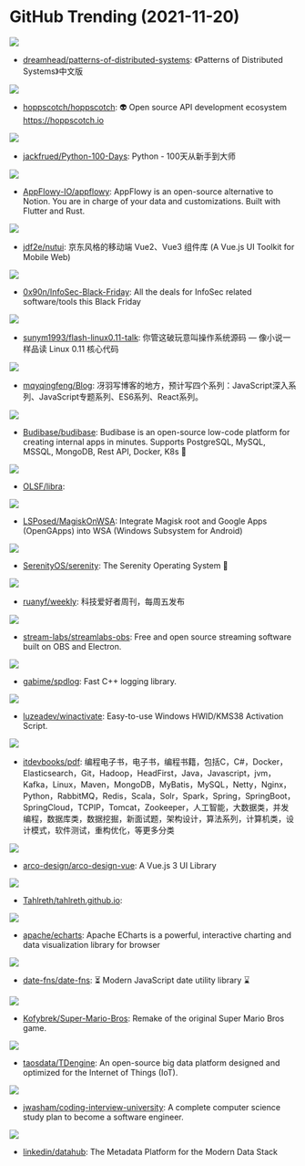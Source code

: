 # GitHub Trending (2021-11-20)

![](https://img.shields.io/badge/none-New%2090-green?style=flat-square&logo=appveyor)
- [dreamhead/patterns-of-distributed-systems](https://github.com/dreamhead/patterns-of-distributed-systems): 《Patterns of Distributed Systems》中文版

![](https://img.shields.io/badge/Vue-New%2049-green?style=flat-square&logo=appveyor)
- [hoppscotch/hoppscotch](https://github.com/hoppscotch/hoppscotch): 👽 Open source API development ecosystem https://hoppscotch.io

![](https://img.shields.io/badge/Python-New%20124-green?style=flat-square&logo=appveyor)
- [jackfrued/Python-100-Days](https://github.com/jackfrued/Python-100-Days): Python - 100天从新手到大师

![](https://img.shields.io/badge/Rust-New%20904-green?style=flat-square&logo=appveyor)
- [AppFlowy-IO/appflowy](https://github.com/AppFlowy-IO/appflowy): AppFlowy is an open-source alternative to Notion. You are in charge of your data and customizations. Built with Flutter and Rust.

![](https://img.shields.io/badge/Vue-New%201-green?style=flat-square&logo=appveyor)
- [jdf2e/nutui](https://github.com/jdf2e/nutui): 京东风格的移动端 Vue2、Vue3 组件库 (A Vue.js UI Toolkit for Mobile Web)

![](https://img.shields.io/badge/none-New%2027-green?style=flat-square&logo=appveyor)
- [0x90n/InfoSec-Black-Friday](https://github.com/0x90n/InfoSec-Black-Friday): All the deals for InfoSec related software/tools this Black Friday

![](https://img.shields.io/badge/HTML-New%20110-green?style=flat-square&logo=appveyor)
- [sunym1993/flash-linux0.11-talk](https://github.com/sunym1993/flash-linux0.11-talk): 你管这破玩意叫操作系统源码 — 像小说一样品读 Linux 0.11 核心代码

![](https://img.shields.io/badge/none-New%2016-green?style=flat-square&logo=appveyor)
- [mqyqingfeng/Blog](https://github.com/mqyqingfeng/Blog): 冴羽写博客的地方，预计写四个系列：JavaScript深入系列、JavaScript专题系列、ES6系列、React系列。

![](https://img.shields.io/badge/JavaScript-New%20313-green?style=flat-square&logo=appveyor)
- [Budibase/budibase](https://github.com/Budibase/budibase): Budibase is an open-source low-code platform for creating internal apps in minutes. Supports PostgreSQL, MySQL, MSSQL, MongoDB, Rest API, Docker, K8s 🚀

![](https://img.shields.io/badge/Rust-New%2026-green?style=flat-square&logo=appveyor)
- [OLSF/libra](https://github.com/OLSF/libra): 

![](https://img.shields.io/badge/none-New%2042-green?style=flat-square&logo=appveyor)
- [LSPosed/MagiskOnWSA](https://github.com/LSPosed/MagiskOnWSA): Integrate Magisk root and Google Apps (OpenGApps) into WSA (Windows Subsystem for Android)

![](https://img.shields.io/badge/C%2B%2B-New%2068-green?style=flat-square&logo=appveyor)
- [SerenityOS/serenity](https://github.com/SerenityOS/serenity): The Serenity Operating System 🐞

![](https://img.shields.io/badge/none-New%2012-green?style=flat-square&logo=appveyor)
- [ruanyf/weekly](https://github.com/ruanyf/weekly): 科技爱好者周刊，每周五发布

![](https://img.shields.io/badge/TypeScript-New%2019-green?style=flat-square&logo=appveyor)
- [stream-labs/streamlabs-obs](https://github.com/stream-labs/streamlabs-obs): Free and open source streaming software built on OBS and Electron.

![](https://img.shields.io/badge/C%2B%2B-New%2015-green?style=flat-square&logo=appveyor)
- [gabime/spdlog](https://github.com/gabime/spdlog): Fast C++ logging library.

![](https://img.shields.io/badge/Batchfile-New%20114-green?style=flat-square&logo=appveyor)
- [luzeadev/winactivate](https://github.com/luzeadev/winactivate): Easy-to-use Windows HWID/KMS38 Activation Script.

![](https://img.shields.io/badge/none-New%2027-green?style=flat-square&logo=appveyor)
- [itdevbooks/pdf](https://github.com/itdevbooks/pdf): 编程电子书，电子书，编程书籍，包括C，C#，Docker，Elasticsearch，Git，Hadoop，HeadFirst，Java，Javascript，jvm，Kafka，Linux，Maven，MongoDB，MyBatis，MySQL，Netty，Nginx，Python，RabbitMQ，Redis，Scala，Solr，Spark，Spring，SpringBoot，SpringCloud，TCPIP，Tomcat，Zookeeper，人工智能，大数据类，并发编程，数据库类，数据挖掘，新面试题，架构设计，算法系列，计算机类，设计模式，软件测试，重构优化，等更多分类

![](https://img.shields.io/badge/TypeScript-New%2019-green?style=flat-square&logo=appveyor)
- [arco-design/arco-design-vue](https://github.com/arco-design/arco-design-vue): A Vue.js 3 UI Library

![](https://img.shields.io/badge/none-New%2041-green?style=flat-square&logo=appveyor)
- [Tahlreth/tahlreth.github.io](https://github.com/Tahlreth/tahlreth.github.io): 

![](https://img.shields.io/badge/TypeScript-New%2027-green?style=flat-square&logo=appveyor)
- [apache/echarts](https://github.com/apache/echarts): Apache ECharts is a powerful, interactive charting and data visualization library for browser

![](https://img.shields.io/badge/JavaScript-New%2021-green?style=flat-square&logo=appveyor)
- [date-fns/date-fns](https://github.com/date-fns/date-fns): ⏳ Modern JavaScript date utility library ⌛️

![](https://img.shields.io/badge/C%2B%2B-New%209-green?style=flat-square&logo=appveyor)
- [Kofybrek/Super-Mario-Bros](https://github.com/Kofybrek/Super-Mario-Bros): Remake of the original Super Mario Bros game.

![](https://img.shields.io/badge/C-New%2018-green?style=flat-square&logo=appveyor)
- [taosdata/TDengine](https://github.com/taosdata/TDengine): An open-source big data platform designed and optimized for the Internet of Things (IoT).

![](https://img.shields.io/badge/none-New%2099-green?style=flat-square&logo=appveyor)
- [jwasham/coding-interview-university](https://github.com/jwasham/coding-interview-university): A complete computer science study plan to become a software engineer.

![](https://img.shields.io/badge/Java-New%2021-green?style=flat-square&logo=appveyor)
- [linkedin/datahub](https://github.com/linkedin/datahub): The Metadata Platform for the Modern Data Stack

